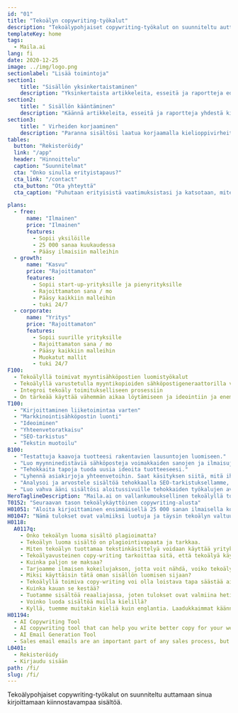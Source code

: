 ```yaml
---
id: "01"
title: "Tekoälyn copywriting-työkalut"
description: "Tekoälypohjaiset copywriting-työkalut on suunniteltu auttamaan sinua kirjoittamaan nopeasti sisältöä brändiäsi varten."
templateKey: home
tags:
  - Maila.ai
lang: fi
date: 2020-12-25
image: ../img/logo.png
sectionlabel: "Lisää toimintoja"
section1:
    title: "Sisällön yksinkertaistaminen"
    description: "Yksinkertaista artikkeleita, esseitä ja raportteja edistyneellä tekoälyllä."
section2:
    title: " Sisällön kääntäminen"
    description: "Käännä artikkeleita, esseitä ja raportteja yhdestä kielestä toiseen."
section3:
    title: " Virheiden korjaaminen"
    description: "Paranna sisältösi laatua korjaamalla kielioppivirheitä, kirjoitusvirheitä ja tyylivirheitä."
tables:
  button: "Rekisteröidy"
  link: "/app"
  header: "Hinnoittelu"
  caption: "Suunnitelmat"
  cta: "Onko sinulla erityistapaus?"
  cta_link: "/contact"
  cta_button: "Ota yhteyttä"
  cta_caption: "Puhutaan erityisistä vaatimuksistasi ja katsotaan, miten voimme auttaa sinua."

plans:
  - free:
      name: "Ilmainen"
      price: "Ilmainen"
      features:
        - Sopii yksilöille
        - 25 000 sanaa kuukaudessa
        - Pääsy ilmaisiin malleihin
  - growth:
      name: "Kasvu"
      price: "Rajoittamaton"
      features:
        - Sopii start-up-yrityksille ja pienyrityksille
        - Rajoittamaton sana / mo
        - Pääsy kaikkiin malleihin
        - tuki 24/7
  - corporate:
      name: "Yritys"
      price: "Rajoittamaton"
      features:
        - Sopii suurille yrityksille
        - Rajoittamaton sana / mo
        - Pääsy kaikkiin malleihin
        - Muokatut mallit
        - tuki 24/7
F100:
  - Tekoälyllä toimivat myyntisähköpostien luomistyökalut
  - Tekoälyllä varustetulla myyntikopioiden sähköpostigeneraattorilla voit luoda myyntiin tähtääviä sähköpostiviestejä, jotka motivoivat yleisösi ryhtymään toimiin. Syötä vain joitakin tuotetietoja, ja kehittynyt moottorimme luo markkinointiviestin, joka vie tuotteesi seuraavalle tasolle.
  - Integroi tekoäly toimitukselliseen prosessiin
  - On tärkeää käyttää vähemmän aikaa löytämiseen ja ideointiin ja enemmän aikaa todellisten tulosten tuottamiseen. Sisällyttämällä tekoälyalgoritmit toimitukselliseen prosessiin voit tuoda uusia ideoita liiketoimintaasi. olipa sinun sitten kirjoitettava blogikirjoitus, luotava sisältöä verkkosivustolle tai luotava markkinointisähköposti, alustamme voi auttaa sinua nopeuttamaan kirjoittamisprosessia.
T100:
  - "Kirjoittaminen liiketoimintaa varten"
  - "Markkinointisähköpostin luonti"
  - "Ideoiminen"
  - "Yhteenvetoratkaisu"
  - "SEO-tarkistus"
  - "Tekstin muotoilu"
B100:
  - "Testattuja kaavoja tuotteesi rakentavien lausuntojen luomiseen."
  - "Luo myynninedistäviä sähköposteja voimakkaiden sanojen ja ilmaisujen avulla."
  - "Tehokkaita tapoja tuoda uusia ideoita tuotteeseesi."
  - "Lyhennä asiakirjoja yhteenvetoihin. Saat käsityksen siitä, mitä ihmiset sanovat eri aiheista ilman, että heidät ylikuormittaisi."
  - "Analysoi ja arvostele sisältöä tehokkaalla SEO-tarkistuksellamme, joka on tietokoneavusteinen."
  - "Luo vahva ääni sisältösi aloitussivuille tehokkaiden työkalujen avulla."
HeroTaglineDescription: "Maila.ai on vallankumouksellinen tekoälyllä toimiva copywriting- ja kirjoitusapualusta, jonka avulla voit tuottaa ammattilaistason sisältöä muutamassa minuutissa."
T0152: "Seuraavan tason tekoälykäyttöinen copywriting-alusta"
H01051: "Aloita kirjoittaminen ensimmäisellä 25 000 sanan ilmaisella kokeilukerralla ja katso, paraneeko työsi."
H01047: "Nämä tulokset ovat valmiiksi luotuja ja täysin tekoälyn valtuuttamia"
H0118:
  A0117q:
    - Onko tekoälyn luoma sisältö plagioimatta? 
    - Tekoälyn luoma sisältö on plagiointivapaata ja tarkkaa.
    - Miten tekoälyn tuottamaa tekstinkäsittelyä voidaan käyttää yrityksessä?
    - Tekoälyavusteinen copy-writing tarkoittaa sitä, että tekoälyä käytetään kirjoittamaan sisältöä yrityksellesi. Tämäntyyppistä copy-writingia voidaan käyttää yrityksesi moniin eri osa-alueisiin, kuten tuotekuvauksiin, sosiaalisen median päivityksiin, sähköpostin otsikkoriviin ja muuhun.
    - Kuinka paljon se maksaa?
    - Tarjoamme ilmaisen kokeilujakson, jotta voit nähdä, voiko tekoälymme auttaa sinua tuottamaan loistavaa sisältöä.
    - Miksi käyttäisin tätä oman sisällön luomisen sijaan?
    - Tekoälyllä toimiva copy-writing voi olla loistava tapa säästää aikaa, etenkin jos sinulla ei ole riittävästi henkilökuntaa. Automaattikirjoittaminen voi tuottaa sisältöä nopeammin kuin ihmiskirjoittaja.
    - Kuinka kauan se kestää?
    - Tuotamme sisältöä reaaliajassa, joten tulokset ovat valmiina heti. Koska kopioiden tuottamismoottorimme on täysin automatisoitu, voimme myös skaalata tuotoksemme tarpeittesi mukaan.
    - Voinko luoda sisältöä muilla kielillä?
    - Kyllä, tuemme muitakin kieliä kuin englantia. Laadukkaimmat käännökset ovat tällä hetkellä saatavilla englanniksi.
H01194: 
  - AI Copywriting Tool
  - AI copywriting tool that can help you write better copy for your website or marketing campaign.
  - AI Email Generation Tool
  - Sales email emails are an important part of any sales process, but they can be difficult to write. An AI email tool could help you write sales email emails that are more effective and more likely to result in sales.
L0401:
  - Rekisteröidy
  - Kirjaudu sisään
path: /fi/
slug: /fi/
---
```



Tekoälypohjaiset copywriting-työkalut on suunniteltu auttamaan sinua kirjoittamaan kiinnostavampaa sisältöä.
